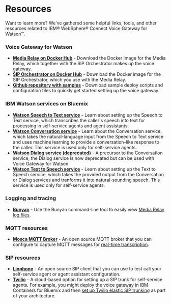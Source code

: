 # Resources

Want to learn more? We've gathered some helpful links, tools, and other resources related to IBM&reg; WebSphere&reg; Connect Voice Gateway for Watson&trade;.

### Voice Gateway for Watson
* **[Media Relay on Docker Hub](https://hub.docker.com/r/ibmcom/voice-gateway-mr)** - Download the Docker image for the Media Relay, which together with the SIP Orchestrator makes up the voice gateway.
* **[SIP Orchestrator on Docker Hub](https://hub.docker.com/r/ibmcom/voice-gateway-so)** - Download the Docker image for the SIP Orchestrator, which you use with the Media Relay.
* **[Github repository with samples](https://github.com/WASdev/sample.voice.gateway.for.watson)** - Download sample deploy scripts and configuration files to quickly get started setting up the voice gateway.

### IBM Watson services on Bluemix
* **[Watson Speech to Text service](https://www.ibm.com/watson/developercloud/doc/speech-to-text/)** - Learn about setting up the Speech to Text service, which transcribes the caller's speech into text for processing in self-service agents and agent assistants.
* **[Watson Conversation service](https://www.ibm.com/watson/developercloud/doc/conversation/)** - Learn about the Conversation service, which takes the natural-language input from the Speech to Text service and uses machine learning to provide a conversation-like response to the caller. This service is used only for self-service agents.
* **[Watson Dialog service (deprecated)](https://www.ibm.com/watson/developercloud/doc/dialog/)** - A precursor to the Conversation service, the Dialog service is now deprecated but can be used with Voice Gateway for Watson.
* **[Watson Text to Speech service](https://www.ibm.com/watson/developercloud/doc/text-to-speech/)** - Learn about setting up the Text to Speech service, which takes the provided output from the Conversation or Dialog services and tranforms it into natural-sounding speech. This service is used only for self-service agents.

### Logging and tracing
* **[Bunyan](https://github.com/trentm/node-bunyan)** - Use the Bunyan command-line tool to easily view [Media Relay log files](troubleshooting.md#finding-and-viewing-log-files).

### MQTT resources
* **[Mosca MQTT Broker](https://github.com/mcollina/mosca)** - An open source MQTT broker that you can configure to capture MQTT messages for [real-time transcription](rttconfig.md).

### SIP resources
* **[Linphone](https://www.linphone.org/)** - An open source SIP client that you can use to test call your self-service agent or agent assistant configuration.
* **[Twilio](https://www.twilio.com/)** - A cloud-based option for setting up a SIP trunk for self-service agents. For example, you might deploy the voice gateway in IBM Containers for Bluemix and then [set up Twilio elastic SIP trunking](https://www.twilio.com/docs/api/sip-trunking) as part of your architecture.
